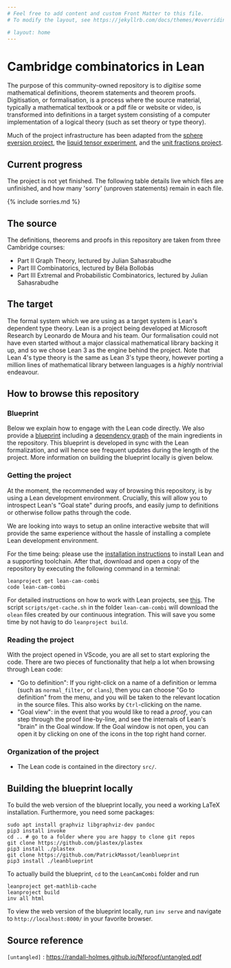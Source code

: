 ```yaml
---
# Feel free to add content and custom Front Matter to this file.
# To modify the layout, see https://jekyllrb.com/docs/themes/#overriding-theme-defaults

# layout: home
---
```


# Cambridge combinatorics in Lean

The purpose of this community-owned repository is to *digitise* some mathematical definitions, theorem statements and theorem proofs. Digitisation, or formalisation, is a process where the source material, typically a mathematical textbook or a pdf file or website or video, is transformed into definitions in a target system consisting of a computer implementation of a logical theory (such as set theory or type theory).

Much of the project infrastructure has been adapted from the [sphere eversion project](https://leanprover-community.github.io/sphere-eversion/), the [liquid tensor experiment](https://leanprover-community.github.io/lean-liquid/), and the [unit fractions project](https://github.com/b-mehta/unit-fractions/).

## Current progress

The project is not yet finished. The following table details live which files are unfinished, and how many 'sorry' (unproven statements) remain in each file.

{% include sorries.md %}

## The source

The definitions, theorems and proofs in this repository are taken from three Cambridge courses:
* Part II Graph Theory, lectured by Julian Sahasrabudhe
* Part III Combinatorics, lectured by Béla Bollobás
* Part III Extremal and Probabilistic Combinatorics, lectured by Julian Sahasrabudhe

## The target

The formal system which we are using as a target system is Lean's dependent type theory. Lean is a project being developed at Microsoft Research by Leonardo de Moura and his team. Our formalisation could not have even started without a major classical mathematical library backing it up, and so we chose Lean 3 as the engine behind the project. Note that Lean 4's type theory is the same as Lean 3's type theory, however porting a million lines of mathematical library between languages is a *highly* nontrivial endeavour.

## How to browse this repository

### Blueprint

Below we explain how to engage with the Lean code directly.
We also provide a [blueprint](https://yaeldillies.github.io/leancamcombi/)
including a [dependency graph](https://yaeldillies.github.io/leancamcombi/blueprint/dep_graph.html)
of the main ingredients in the repository.
This blueprint is developed in sync with the Lean formalization,
and will hence see frequent updates during the length of the project.
More information on building the blueprint locally is given below.

### Getting the project

At the moment, the recommended way of browsing this repository,
is by using a Lean development environment.
Crucially, this will allow you to introspect Lean's "Goal state" during proofs,
and easily jump to definitions or otherwise follow paths through the code.

We are looking into ways to setup an online interactive website
that will provide the same experience without the hassle of installing a complete
Lean development environment.

For the time being: please use the
[installation instructions](https://leanprover-community.github.io/get_started.html#regular-install)
to install Lean and a supporting toolchain.
After that, download and open a copy of the repository
by executing the following command in a terminal:
```
leanproject get lean-cam-combi
code lean-cam-combi
```
For detailed instructions on how to work with Lean projects,
see [this](https://leanprover-community.github.io/install/project.html). The script `scripts/get-cache.sh`
in the folder `lean-cam-combi` will download the `olean` files created by our continuous integration. This
will save you some time by not havig to do `leanproject build`.

### Reading the project

With the project opened in VScode,
you are all set to start exploring the code.
There are two pieces of functionality that help a lot when browsing through Lean code:

* "Go to definition": If you right-click on a name of a definition or lemma
  (such as `normal_filter`, or `clans`), then you can choose "Go to definition" from the menu,
  and you will be taken to the relevant location in the source files.
  This also works by `Ctrl`-clicking on the name.
* "Goal view": in the event that you would like to read a *proof*,
  you can step through the proof line-by-line,
  and see the internals of Lean's "brain" in the Goal window.
  If the Goal window is not open,
  you can open it by clicking on one of the icons in the top right hand corner.

### Organization of the project

* The Lean code is contained in the directory `src/`.

## Building the blueprint locally

To build the web version of the blueprint locally, you need a working LaTeX installation.
Furthermore, you need some packages:
```
sudo apt install graphviz libgraphviz-dev pandoc
pip3 install invoke
cd .. # go to a folder where you are happy to clone git repos
git clone https://github.com/plastex/plastex
pip3 install ./plastex
git clone https://github.com/PatrickMassot/leanblueprint
pip3 install ./leanblueprint
```

To actually build the blueprint, `cd` to the `LeanCamCombi` folder and run
```
leanproject get-mathlib-cache
leanproject build
inv all html
```

To view the web version of the blueprint locally, run `inv serve` and navigate to
`http://localhost:8000/` in your favorite browser.

## Source reference

`[untangled]` : https://randall-holmes.github.io/Nfproof/untangled.pdf

[untangled]: https://randall-holmes.github.io/Nfproof/untangled.pdf
